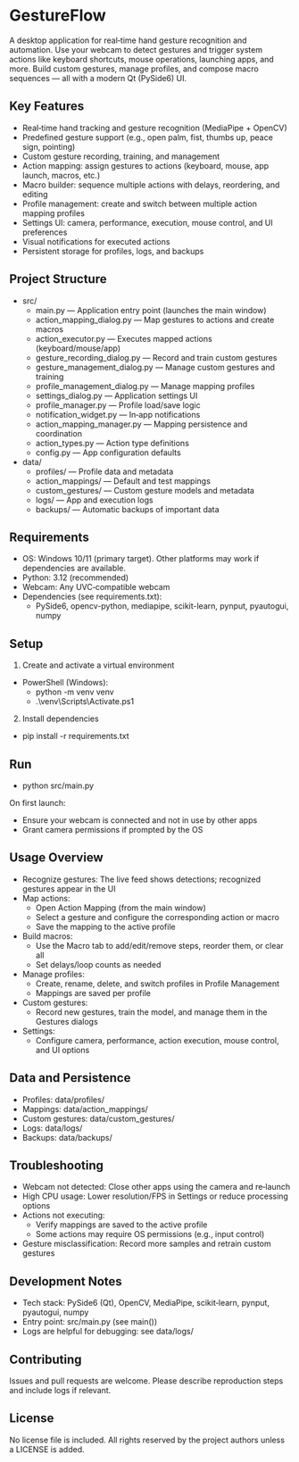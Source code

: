 # GestureFlow

A desktop application for real‑time hand gesture recognition and automation. Use your webcam to detect gestures and trigger system actions like keyboard shortcuts, mouse operations, launching apps, and more. Build custom gestures, manage profiles, and compose macro sequences — all with a modern Qt (PySide6) UI.

## Key Features
- Real‑time hand tracking and gesture recognition (MediaPipe + OpenCV)
- Predefined gesture support (e.g., open palm, fist, thumbs up, peace sign, pointing)
- Custom gesture recording, training, and management
- Action mapping: assign gestures to actions (keyboard, mouse, app launch, macros, etc.)
- Macro builder: sequence multiple actions with delays, reordering, and editing
- Profile management: create and switch between multiple action mapping profiles
- Settings UI: camera, performance, execution, mouse control, and UI preferences
- Visual notifications for executed actions
- Persistent storage for profiles, logs, and backups

## Project Structure
- src/
  - main.py — Application entry point (launches the main window)
  - action_mapping_dialog.py — Map gestures to actions and create macros
  - action_executor.py — Executes mapped actions (keyboard/mouse/app)
  - gesture_recording_dialog.py — Record and train custom gestures
  - gesture_management_dialog.py — Manage custom gestures and training
  - profile_management_dialog.py — Manage mapping profiles
  - settings_dialog.py — Application settings UI
  - profile_manager.py — Profile load/save logic
  - notification_widget.py — In‑app notifications
  - action_mapping_manager.py — Mapping persistence and coordination
  - action_types.py — Action type definitions
  - config.py — App configuration defaults
- data/
  - profiles/ — Profile data and metadata
  - action_mappings/ — Default and test mappings
  - custom_gestures/ — Custom gesture models and metadata
  - logs/ — App and execution logs
  - backups/ — Automatic backups of important data

## Requirements
- OS: Windows 10/11 (primary target). Other platforms may work if dependencies are available.
- Python: 3.12 (recommended)
- Webcam: Any UVC‑compatible webcam
- Dependencies (see requirements.txt):
  - PySide6, opencv-python, mediapipe, scikit-learn, pynput, pyautogui, numpy

## Setup
1) Create and activate a virtual environment
- PowerShell (Windows):
  - python -m venv venv
  - .\venv\Scripts\Activate.ps1

2) Install dependencies
- pip install -r requirements.txt

## Run
- python src/main.py

On first launch:
- Ensure your webcam is connected and not in use by other apps
- Grant camera permissions if prompted by the OS

## Usage Overview
- Recognize gestures: The live feed shows detections; recognized gestures appear in the UI
- Map actions:
  - Open Action Mapping (from the main window)
  - Select a gesture and configure the corresponding action or macro
  - Save the mapping to the active profile
- Build macros:
  - Use the Macro tab to add/edit/remove steps, reorder them, or clear all
  - Set delays/loop counts as needed
- Manage profiles:
  - Create, rename, delete, and switch profiles in Profile Management
  - Mappings are saved per profile
- Custom gestures:
  - Record new gestures, train the model, and manage them in the Gestures dialogs
- Settings:
  - Configure camera, performance, action execution, mouse control, and UI options

## Data and Persistence
- Profiles: data/profiles/
- Mappings: data/action_mappings/
- Custom gestures: data/custom_gestures/
- Logs: data/logs/
- Backups: data/backups/

## Troubleshooting
- Webcam not detected: Close other apps using the camera and re‑launch
- High CPU usage: Lower resolution/FPS in Settings or reduce processing options
- Actions not executing:
  - Verify mappings are saved to the active profile
  - Some actions may require OS permissions (e.g., input control)
- Gesture misclassification: Record more samples and retrain custom gestures

## Development Notes
- Tech stack: PySide6 (Qt), OpenCV, MediaPipe, scikit‑learn, pynput, pyautogui, numpy
- Entry point: src/main.py (see main())
- Logs are helpful for debugging: see data/logs/

## Contributing
Issues and pull requests are welcome. Please describe reproduction steps and include logs if relevant.

## License
No license file is included. All rights reserved by the project authors unless a LICENSE is added.